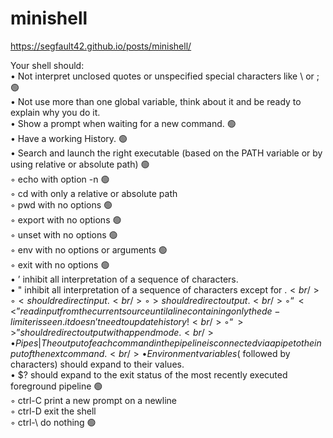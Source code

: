 # minishell

https://segfault42.github.io/posts/minishell/

Your shell should: <br />
• Not interpret unclosed quotes or unspecified special characters like \ or ; 🟢<br />
• Not use more than one global variable, think about it and be ready to explain why you do it. <br />
• Show a prompt when waiting for a new command. 🟢 <br />
• Have a working History. 🟢 <br /> 
• Search and launch the right executable (based on the PATH variable or by using relative or absolute path) 🟢 <br />
◦ echo with option -n 🟢 <br />
◦ cd with only a relative or absolute path  <br />
◦ pwd with no options 🟢 <br />
◦ export with no options 🟢 <br />
◦ unset with no options 🟢 <br />
◦ env with no options or arguments 🟢 <br />
◦ exit with no options 🟢 <br />
• ’ inhibit all interpretation of a sequence of characters. <br />
• " inhibit all interpretation of a sequence of characters except for $. <br />
◦ < should redirect input. <br />
◦ > should redirect output. <br />
◦ “<<” read input from the current source until a line containing only the de- limiter is seen. it doesn’t need to update history! <br />
◦ “>>” should redirect output with append mode. <br />
• Pipes | The output of each command in the pipeline is connected via a pipe to the input of the next command. <br />
• Environment variables ($ followed by characters) should expand to their values. <br />
• $? should expand to the exit status of the most recently executed foreground pipeline 🟢 <br />
◦ ctrl-C print a new prompt on a newline <br />
◦ ctrl-D exit the shell <br />
◦ ctrl-\ do nothing 🟢 <br />
